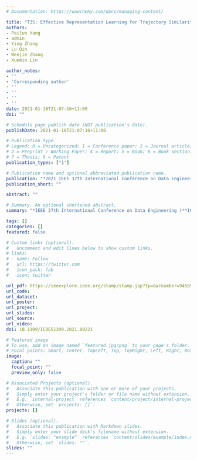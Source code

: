 ```yaml
---
# Documentation: https://wowchemy.com/docs/managing-content/

title: "T3S: Effective Representation Learning for Trajectory Similarity Computation"
authors: 
- Peilun Yang
- admin
- Ying Zhang
- Lu Qin
- Wenjie Zhang
- Xuemin Lin

author_notes:
- ''
- 'Corresponding author'
- ''
- ''
- ''
- ''
date: 2021-01-18T21:07:16+11:00
doi: ""

# Schedule page publish date (NOT publication's date).
publishDate: 2021-01-18T21:07:16+11:00

# Publication type.
# Legend: 0 = Uncategorized; 1 = Conference paper; 2 = Journal article;
# 3 = Preprint / Working Paper; 4 = Report; 5 = Book; 6 = Book section;
# 7 = Thesis; 8 = Patent
publication_types: ["1"]

# Publication name and optional abbreviated publication name.
publication: "*2021 IEEE 37th International Conference on Data Engineering (ICDE)*"
publication_short: ""

abstract: ""

# Summary. An optional shortened abstract.
summary: "*IEEE 37th International Conference on Data Engineering (**ICDE-2021**)*"

tags: []
categories: []
featured: false

# Custom links (optional).
#   Uncomment and edit lines below to show custom links.
# links:
# - name: Follow
#   url: https://twitter.com
#   icon_pack: fab
#   icon: twitter

url_pdf: https://ieeexplore.ieee.org/stamp/stamp.jsp?tp=&arnumber=9458934
url_code:
url_dataset:
url_poster:
url_project:
url_slides:
url_source:
url_video:
doi: 10.1109/ICDE51399.2021.00221

# Featured image
# To use, add an image named `featured.jpg/png` to your page's folder. 
# Focal points: Smart, Center, TopLeft, Top, TopRight, Left, Right, BottomLeft, Bottom, BottomRight.
image:
  caption: ""
  focal_point: ""
  preview_only: false

# Associated Projects (optional).
#   Associate this publication with one or more of your projects.
#   Simply enter your project's folder or file name without extension.
#   E.g. `internal-project` references `content/project/internal-project/index.md`.
#   Otherwise, set `projects: []`.
projects: []

# Slides (optional).
#   Associate this publication with Markdown slides.
#   Simply enter your slide deck's filename without extension.
#   E.g. `slides: "example"` references `content/slides/example/index.md`.
#   Otherwise, set `slides: ""`.
slides: ""
---
```

